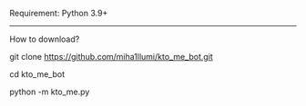 Requirement: Python 3.9+

------------------------------------------------------
How to download?

git clone https://github.com/miha1llumi/kto_me_bot.git

cd kto_me_bot

python -m kto_me.py
